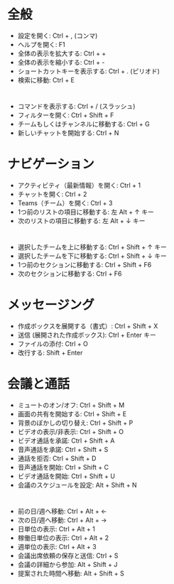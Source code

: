 ﻿# 全般
- 設定を開く: Ctrl + , (コンマ)
- ヘルプを開く: F1
- 全体の表示を拡大する: Ctrl + +
- 全体の表示を縮小する: Ctrl + -
- ショートカットキーを表示する: Ctrl + . (ピリオド)
- 検索に移動: Ctrl + E
# 
- コマンドを表示する: Ctrl + / (スラッシュ)
- フィルターを開く: Ctrl + Shift + F
- チームもしくはチャンネルに移動する: Ctrl + G
- 新しいチャットを開始する: Ctrl + N

# ナビゲーション
- アクティビティ（最新情報）を開く: Ctrl + 1
- チャットを開く: Ctrl + 2
- Teams（チーム）を開く: Ctrl + 3
- 1つ前のリストの項目に移動する: 左 Alt + ↑ キー
- 次のリストの項目に移動する: 左 Alt + ↓ キー
# 
- 選択したチームを上に移動する: Ctrl + Shift + ↑ キー
- 選択したチームを下に移動する: Ctrl + Shift + ↓ キー
- 1つ前のセクションに移動する: Ctrl + Shift + F6
- 次のセクションに移動する: Ctrl + F6

# メッセージング
- 作成ボックスを展開する（書式）: Ctrl + Shift + X
- 送信 (展開された作成ボックス): Ctrl + Enter キー
- ファイルの添付: Ctrl + O
- 改行する: Shift + Enter

# 会議と通話
- ミュートのオン/オフ: Ctrl + Shift + M
- 画面の共有を開始する: Ctrl + Shift + E
- 背景のぼかしの切り替え: Ctrl + Shift + P
- ビデオの表示/非表示: Ctrl + Shift + O
- ビデオ通話を承諾: Ctrl + Shift + A
- 音声通話を承諾: Ctrl + Shift + S
- 通話を拒否: Ctrl + Shift + D
- 音声通話を開始: Ctrl + Shift + C
- ビデオ通話を開始: Ctrl + Shift + U
- 会議のスケジュールを設定: Alt + Shift + N

# 
- 前の日/週へ移動: Ctrl + Alt + ←
- 次の日/週へ移動: Ctrl + Alt + →
- 日単位の表示: Ctrl + Alt + 1
- 稼働日単位の表示: Ctrl + Alt + 2
- 週単位の表示: Ctrl + Alt + 3
- 会議出席依頼の保存と送信: Ctrl + S
- 会議の詳細から参加: Alt + Shift + J
- 提案された時間へ移動: Alt + Shift + S
